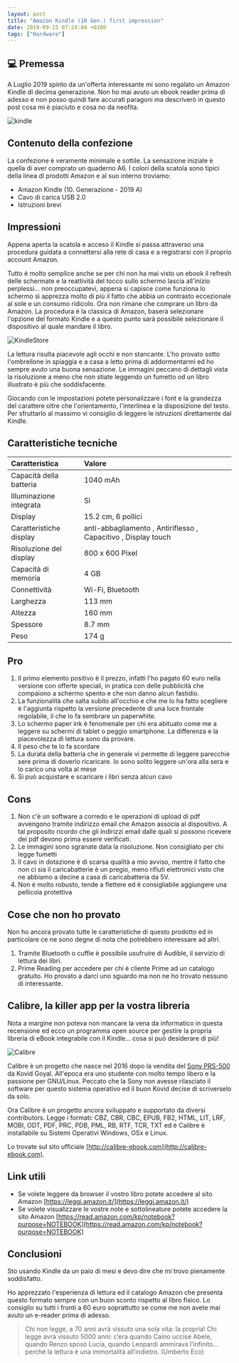 ```yaml
---
layout: post
title: "Amazon Kindle (10 Gen.) first impression"
date: 2019-09-15 07:24:04 +0100
tags: ["Hardware"]
---
```


## :computer: Premessa

A Luglio 2019 spinto da un'offerta interessante mi sono regalato un Amazon Kindle di decima generazione. Non ho mai avuto un ebook reader prima di adesso e non posso quindi fare accurati paragoni ma descriverò in questo post cosa mi è piaciuto e cosa no da neofita.

![kindle](./kindle.jpg)

## Contenuto della confezione

La confezione è veramente minimale e sottile. La sensazione iniziale è quella di aver comprato un quaderno A6. I colori della scatola sono tipici della linea di prodotti Amazon e al suo interno troviamo:

- Amazon Kindle (10. Generazione - 2019 A)
- Cavo di carica USB 2.0
- Istruzioni brevi

## Impressioni

Appena aperta la scatola e acceso il Kindle si passa attraverso una procedura guidata a connettersi alla rete di casa e a registrarsi con il proprio account Amazon.

Tutto è molto semplice anche se per chi non ha mai visto un ebook il refresh delle schermate e la reattività del tocco sullo schermo lascia all'inizio perplessi... non preoccupatevi, appena si capisce come funziona lo schermo si apprezza molto di più il fatto che abbia un contrasto eccezionale al sole e un consumo ridicolo. Ora non rimane che comprare un libro da Amazon. La procedura è la classica di Amazon, baserà selezionare l'opzione del formato Kindle e a questo punto sarà possibile selezionare il dispositivo al quale mandare il libro.

![KindleStore](./2019-09-15-KindleStore.png)

La lettura risulta piacevole agli occhi e non stancante. L'ho provato sotto l'ombrellone in spiaggia e a casa a letto prima di addormentarmi ed ho sempre avuto una buona sensazione. Le immagini peccano di dettagli vista la risoluzione a meno che non stiate leggendo un fumetto od un libro illustrato è più che soddisfacente.

Giocando con le impostazioni potete personalizzare i font e la grandezza del carattere oltre che l'orientamento, l'interlinea e la disposizione del testo. Per sfruttarlo al massimo vi consiglio di leggere le istruzioni direttamente dal Kindle.

## Caratteristiche tecniche

| Caratteristica          | Valore                                                         |
| :---------------------- | :------------------------------------------------------------- |
| Capacità della batteria | 1040 mAh                                                       |
| Illuminazione integrata | Sì                                                             |
| Display                 | 15.2 cm, 6 pollici                                             |
| Caratteristiche display | anti-abbagliamento , Antiriflesso , Capacitivo , Display touch |
| Risoluzione del display | 800 x 600 Pixel                                                |
| Capacità di memoria     | 4 GB                                                           |
| Connettività            | Wi-Fi, Bluetooth                                               |
| Larghezza               | 113 mm                                                         |
| Altezza                 | 160 mm                                                         |
| Spessore                | 8.7 mm                                                         |
| Peso                    | 174 g                                                          |

## Pro

1. Il primo elemento positivo è il prezzo, infatti l'ho pagato 60 euro nella versione con offerte speciali, in pratica con delle pubblicità che compaiono a schermo spento e che non danno alcun fastidio.
2. La funzionalità che salta subito all'occhio e che me lo ha fatto scegliere è l'aggiunta rispetto la versione precedente di una luce frontale regolabile, il che lo fa sembrare un paperwhite.
3. Lo schermo paper ink è fenomenale per chi era abituato come me a leggere su schermi di tablet o peggio smartphone. La differenza e la piacevolezza di lettura sono da provare.
4. Il peso che te lo fa scordare
5. La durata della batteria che in generale vi permette di leggere parecchie sere prima di doverlo ricaricare. Io sono solito leggere un'ora alla sera e lo carico una volta al mese
6. Si può acquistare e scaricare i libri senza alcun cavo

## Cons

1. Non c'è un software a corredo e le operazioni di upload di pdf avvengono tramite indirizzo email che Amazon associa al dispositivo. A tal proposito ricordo che gli indirizzi email dalle quali si possono ricevere dei pdf devono prima essere verificati.
2. Le immagini sono sgranate data la risoluzione. Non consigliato per chi legge fumetti
3. Il cavo in dotazione è di scarsa qualità a mio avviso, mentre il fatto che non ci sia il caricabatterie è un pregio, meno rifiuti elettronici visto che ne abbiamo a decine a casa di caricabatteria da 5V.
4. Non è molto robusto, tende a flettere ed è consigliabile aggiungere una pellicola protettiva

## Cose che non ho provato

Non ho ancora provato tutte le caratteristiche di questo prodotto ed in particolare ce ne sono degne di nota che potrebbero interessare ad altri.

1. Tramite Bluetooth o cuffie è possibile usufruire di Audible, il servizio di lettura dei libri.
2. Prime Reading per accedere per chi è cliente Prime ad un catalogo gratuito. Ho provato a darci uno sguardo ma non ne ho trovato nessuno di interessante.

## Calibre, la killer app per la vostra libreria

Nota a margine non poteva non mancare la vena da informatico in questa recensione ed ecco un programma open source per gestire la propria libreria di eBook integrabile con il Kindle... cosa si può desiderare di più!

![Calibre](./2019-09-15-calibre.png)

Calibre è un progetto che nasce nel 2016 dopo la vendita del [Sony PRS-500](https://en.wikipedia.org/wiki/Sony_Reader) da Kovid Goyal. All'epoca era uno studente con molto tempo libero e la passione per GNU/Linux. Peccato che la Sony non avesse rilasciato il software per questo sistema operativo ed il buon Kovid decise di scriverselo da solo.

Ora Calibre è un progetto ancora sviluppato e supportato da diversi contributors. Legge i formati: CBZ, CBR, CBC, EPUB, FB2, HTML, LIT, LRF, MOBI, ODT, PDF, PRC, PDB, PML, RB, RTF, TCR, TXT ed è Calibre è installabile su Sistemi Operativi Windows, OSx e Linux.

Lo trovate sul sito ufficiale [http://calibre-ebook.com](http://calibre-ebook.com).

## Link utili

- Se volete leggere da browser il vostro libro potete accedere al sito Amazon [https://leggi.amazon.it/](https://leggi.amazon.it/)
- Se volete visualizzare le vostre note e sottolineature potete accedere la sito Amazon [https://read.amazon.com/kp/notebook?purpose=NOTEBOOK](https://read.amazon.com/kp/notebook?purpose=NOTEBOOK)

## Conclusioni

Sto usando Kindle da un paio di mesi e devo dire che mi trovo pienamente soddisfatto.

Ho apprezzato l'esperienza di lettura ed il catalogo Amazon che presenta questo formato sempre con un buon sconto rispetto al libro fisico.
Lo consiglio su tutti i fronti a 60 euro soprattutto se come me non avete mai avuto un e-reader prima di adesso.

> Chi non legge, a 70 anni avrà vissuto una sola vita: la propria! Chi legge avrà vissuto 5000 anni: c’era quando Caino uccise Abele, quando Renzo sposò Lucia, quando Leopardi ammirava l’infinito… perché la lettura è una immortalità all’indietro. (Umberto Eco)
